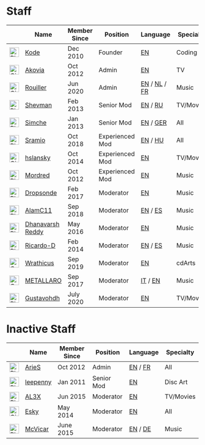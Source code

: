 # __Staff__
||Name|Member Since|Position|Language|Specialty|Mod Actions|
|--------|----|------------|---------|--------|--------------------|---------------|
|<img src="https://fanart.tv/wp-content/uploads/2021/12/photoshop-logo2.png" width="25" height="25" class="graph-pkg" class="graph-pkg" title="Photoshop"/>|<a href="https://fanart.tv/members/kode/">Kode</a>|Dec 2010|Founder|<a href="https://en.wikipedia.org/wiki/English_language" target="_blank" class="staff-lang" rel="noopener noreferrer">EN</a>|Coding|<a href="https://fanart.tv/mod-actions/?id=2" target="_blank" class="staff-actions">Actions</a>|
|<img src="https://fanart.tv/wp-content/uploads/2021/12/gimp-logo2.png" width="25" height="25" class="graph-pkg" title="Gimp"/>|<a href="https://fanart.tv/members/akovia/">Akovia</a>|Oct 2012|Admin|<a href="https://en.wikipedia.org/wiki/English_language" target="_blank" class="staff-lang" rel="noopener noreferrer">EN</a>|TV|<a href="https://fanart.tv/mod-actions/?id=2943" target="_blank" class="staff-actions">Actions</a>|
|<img src="https://fanart.tv/wp-content/uploads/2021/12/gimp-logo2.png" width="25" height="25" class="graph-pkg" title="Gimp"/>|<a href="https://fanart.tv/members/rouiller/">Rouiller</a>|Jun 2020|Admin|<a href="https://en.wikipedia.org/wiki/English_language" target="_blank" rel="noopener noreferrer">EN</a> / <a href="https://en.wikipedia.org/wiki/Dutch_language" target="_blank" rel="noopener noreferrer">NL</a> / <a href="https://en.wikipedia.org/wiki/French_language" target="_blank" class="staff-lang" rel="noopener noreferrer">FR</a>|Music|<a href="https://fanart.tv/mod-actions/?id=320532" target="_blank" class="staff-actions">Actions</a>|
|<img src="https://fanart.tv/wp-content/uploads/2021/12/photoshop-logo2.png" width="25" height="25" class="graph-pkg" title="Photoshop"/>|<a href="https://fanart.tv/members/shevman/">Shevman</a>|Feb 2013|Senior Mod|<a href="https://en.wikipedia.org/wiki/English_language" target="_blank" rel="noopener noreferrer">EN</a> / <a href="https://en.wikipedia.org/wiki/Russian_language" target="_blank" class="staff-lang" rel="noopener noreferrer">RU</a>|TV/Movies|<a href="https://fanart.tv/mod-actions/?id=4113" target="_blank" class="staff-actions">Actions</a>|
|<img src="https://fanart.tv/wp-content/uploads/2021/12/photoshop-logo2.png" width="25" height="25" class="graph-pkg" class="graph-logo" title="Photoshop"/>|<a href="https://fanart.tv/members/Simche/">Simche</a>|Jan 2013|Senior Mod|<a href="https://en.wikipedia.org/wiki/English_language" target="_blank" rel="noopener noreferrer">EN</a> / <a href="https://en.wikipedia.org/wiki/German_language" target="_blank" class="staff-lang" rel="noopener noreferrer">GER</a>|All|<a href="https://fanart.tv/mod-actions/?id=2" target="_blank" class="staff-actions">Actions</a>|
|<img src="https://fanart.tv/wp-content/uploads/2021/12/photoshop-logo2.png" width="25" height="25" class="graph-pkg" title="Photoshop"/>|<a href="https://fanart.tv/members/sramio/">Sramio</a>|Oct 2018|Experienced Mod|<a href="https://en.wikipedia.org/wiki/English_language" target="_blank" rel="noopener noreferrer">EN</a> / <a href="https://en.wikipedia.org/wiki/Hungarian_language" target="_blank" class="staff-lang" rel="noopener noreferrer">HU</a>|All|<a href="https://fanart.tv/mod-actions/?id=144239" target="_blank" class="staff-actions">Actions</a>|
|<img src="https://fanart.tv/wp-content/uploads/2021/12/gimp-logo2.png" width="25" height="25" class="graph-pkg" title="Gimp"/>|<a href="https://fanart.tv/members/hslansky/">hslansky</a>|Oct 2014|Experienced Mod|<a href="https://en.wikipedia.org/wiki/English_language" target="_blank" class="staff-lang" rel="noopener noreferrer">EN</a>|TV/Movies|<a href="https://fanart.tv/mod-actions/?id=15561" target="_blank" class="staff-actions">Actions</a>|
|<img src="https://fanart.tv/wp-content/uploads/2021/12/photoshop-logo2.png" width="25" height="25" class="graph-pkg" title="Photoshop"/>|<a href="https://fanart.tv/members/mordred/">Mordred</a>|Oct 2012|Experienced Mod|<a href="https://en.wikipedia.org/wiki/English_language" target="_blank" class="staff-lang" rel="noopener noreferrer">EN</a>|Music|<a href="https://fanart.tv/mod-actions/?id=2936" target="_blank" class="staff-actions">Actions</a>|
|<img src="https://fanart.tv/wp-content/uploads/2021/12/photoshop-logo2.png" width="25" height="25" class="graph-pkg" title="Photoshop"/>|<a href="https://fanart.tv/members/dropsonde/">Dropsonde</a>|Feb 2017|Moderator|<a href="https://en.wikipedia.org/wiki/English_language" target="_blank" class="staff-lang" rel="noopener noreferrer">EN</a>|Music|<a href="https://fanart.tv/mod-actions/?id=54553" target="_blank" class="staff-actions">Actions</a>|
|<img src="https://fanart.tv/wp-content/uploads/2021/12/photoshop-logo2.png" width="25" height="25" class="graph-pkg" title="Photoshop"/>|<a href="https://fanart.tv/members/alamc11/">AlamC11</a>|Sep 2018|Moderator|<a href="https://en.wikipedia.org/wiki/English_language" target="_blank" rel="noopener noreferrer">EN</a> / <a href="https://en.wikipedia.org/wiki/Spanish_language" target="_blank" class="staff-lang" rel="noopener noreferrer">ES</a>|Music|<a href="https://fanart.tv/mod-actions/?id=137880" target="_blank" class="staff-actions">Actions</a>|
|<img src="https://fanart.tv/wp-content/uploads/2021/12/photoshop-logo2.png" width="25" height="25" class="graph-pkg" title="Photoshop"/>|<a href="https://fanart.tv/members/dhanavarsh-reddy/">Dhanavarsh Reddy</a>|May 2016|Moderator|<a href="https://en.wikipedia.org/wiki/English_language" target="_blank" class="staff-lang" rel="noopener noreferrer">EN</a>|Music|<a href="https://fanart.tv/mod-actions/?id=37063" target="_blank" class="staff-actions">Actions</a>|
|<img src="https://fanart.tv/wp-content/uploads/2021/12/photoshop-logo2.png" width="25" height="25" class="graph-pkg" title="Photoshop"/>|<a href="https://fanart.tv/members/Ricardo-D/">Ricardo-D</a>|Feb 2014|Moderator|<a href="https://en.wikipedia.org/wiki/English_language" target="_blank" rel="noopener noreferrer">EN</a> / <a href="https://en.wikipedia.org/wiki/Spanish_language" target="_blank" class="staff-lang" rel="noopener noreferrer">ES</a>|Music|<a href="https://fanart.tv/mod-actions/?id=10253" target="_blank" class="staff-actions">Actions</a>|
|<img src="https://fanart.tv/wp-content/uploads/2021/12/corel-logo2.png" width="25" height="25" class="graph-pkg" title="Corel"/>|<a href="https://fanart.tv/members/wrathicus/profile/">Wrathicus</a>|Sep 2019|Moderator|<a href="https://en.wikipedia.org/wiki/English_language" target="_blank" class="staff-lang" rel="noopener noreferrer">EN</a>|cdArts|<a href="https://fanart.tv/mod-actions/?id=227741" target="_blank" class="staff-actions">Actions</a>|
|<img src="https://fanart.tv/wp-content/uploads/2021/12/corel-logo2.png" width="25" height="25" class="graph-pkg" title="Corel"/>|<a href="https://fanart.tv/members/urk/profile/">METALLARO</a>|Sep 2017|Moderator|<a href="https://en.wikipedia.org/wiki/Italian_language" target="_blank" rel="noopener noreferrer">IT</a> / <a href="https://en.wikipedia.org/wiki/English_language" target="_blank" class="staff-lang" rel="noopener noreferrer">EN</a>|Music|<a href="https://fanart.tv/mod-actions/?id=89042" target="_blank" class="staff-actions">Actions</a>|
|<img src="https://fanart.tv/wp-content/uploads/2021/12/photoshop-logo2.png" width="25" height="25" class="graph-pkg" title="Photoshop"/>|<a href="https://fanart.tv/members/gustavohdh/">Gustavohdh</a>|July 2020|Moderator|<a href="https://en.wikipedia.org/wiki/English_language" target="_blank" class="staff-lang" rel="noopener noreferrer">EN</a>|TV/Movies|<a href="" target="_blank" class="staff-actions">Actions</a>|



# __Inactive Staff__
||Name|Member Since|Position|Language|Specialty|
|--------|----|------------|---------|--------|--------------------|
|<img src="https://fanart.tv/wp-content/uploads/2021/12/photoshop-logo2.png" width="25" height="25" class="graph-pkg" class="graph-logo" title="Photoshop"/>|<a href="https://fanart.tv/members/aries/">ArieS</a>|Oct 2012|Admin|<a href="https://en.wikipedia.org/wiki/English_language" target="_blank" rel="noopener noreferrer">EN</a> / <a href="https://en.wikipedia.org/wiki/French_language" target="_blank" class="staff-lang" rel="noopener noreferrer">FR</a>|All|<a href="https://fanart.tv/mod-actions/?id=2" target="_blank" class="staff-actions">Actions</a>|
|<img src="https://fanart.tv/wp-content/uploads/2021/12/photoshop-logo2.png" width="25" height="25" class="graph-pkg" class="graph-logo" title="Photoshop"/>|<a href="https://fanart.tv/members/leepenny/">leepenny</a>|Jan 2011|Senior Mod|<a href="https://en.wikipedia.org/wiki/English_language" target="_blank" class="staff-lang" rel="noopener noreferrer">EN</a>|Disc Art|<a href="https://fanart.tv/mod-actions/?id=2" target="_blank" class="staff-actions">Actions</a>|
|<img src="https://fanart.tv/wp-content/uploads/2021/12/photoshop-logo2.png" width="25" height="25" class="graph-pkg" class="graph-logo" title="Photoshop"/>|<a href="https://fanart.tv/members/defoam/">AL3X</a>|Jun 2015|Moderator|<a href="https://en.wikipedia.org/wiki/English_language" target="_blank" class="staff-lang" rel="noopener noreferrer">EN</a>|TV/Movies|<a href="https://fanart.tv/mod-actions/?id=2" target="_blank" class="staff-actions">Actions</a>|
|<img src="https://fanart.tv/wp-content/uploads/2021/12/gimp-logo2.png" width="25" height="25" class="graph-pkg" class="graph-logo" title="Gimp"/>|<a href="https://fanart.tv/members/esky/">Esky</a>|May 2014|Moderator|<a href="https://en.wikipedia.org/wiki/English_language" target="_blank" class="staff-lang" rel="noopener noreferrer">EN</a>|All|<a href="https://fanart.tv/mod-actions/?id=2" target="_blank" class="staff-actions">Actions</a>|
|<img src="https://fanart.tv/wp-content/uploads/2021/12/photoshop-logo2.png" width="25" height="25" class="graph-pkg" class="graph-logo" title="Photoshop"/>|<a href="https://fanart.tv/members/McVicar/">McVicar</a>|June 2015|Moderator|<a href="https://en.wikipedia.org/wiki/English_language" target="_blank" rel="noopener noreferrer">EN</a> / <a href="https://en.wikipedia.org/wiki/German_language" target="_blank" class="staff-lang" rel="noopener noreferrer">DE</a>|Music|<a href="https://fanart.tv/mod-actions/?id=2" target="_blank" class="staff-actions">Actions</a>|

